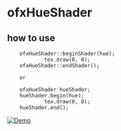ofxHueShader
======================

how to use
------
		ofxHueShader::beginShader(hue);
				tex.draw(0, 0);
		ofxHueShader::endShader();
		
		or
		
		ofxHueShader hueShader;		
		hueShader.begin(hue);
				tex.draw(0, 0);
		hueShader.end();
		

[![Demo](https://i.vimeocdn.com/video/487804082_960.jpg)](https://vimeo.com/105096648)
